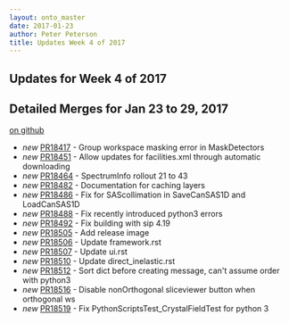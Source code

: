 ```yaml
---
layout: onto_master
date: 2017-01-23
author: Peter Peterson
title: Updates Week 4 of 2017
---
```

Updates for Week 4 of 2017
--------------------------

Detailed Merges for Jan 23 to 29, 2017
--------------------------------------
[on github](https://github.com/mantidproject/mantid/pulls?q=is%3Apr+merged%3A2017-01-24..2017-01-29)

* *new* [PR18417](https://github.com/mantidproject/mantid/pull/18417) - Group workspace masking error in MaskDetectors
* *new* [PR18451](https://github.com/mantidproject/mantid/pull/18451) - Allow updates for facilities.xml  through automatic downloading
* *new* [PR18464](https://github.com/mantidproject/mantid/pull/18464) - SpectrumInfo rollout 21 to 43
* *new* [PR18482](https://github.com/mantidproject/mantid/pull/18482) - Documentation for caching layers
* *new* [PR18486](https://github.com/mantidproject/mantid/pull/18486) - Fix for SAScollimation in SaveCanSAS1D and LoadCanSAS1D
* *new* [PR18488](https://github.com/mantidproject/mantid/pull/18488) - Fix recently introduced python3 errors
* *new* [PR18492](https://github.com/mantidproject/mantid/pull/18492) - Fix building with sip 4.19
* *new* [PR18505](https://github.com/mantidproject/mantid/pull/18505) - Add release image
* *new* [PR18506](https://github.com/mantidproject/mantid/pull/18506) - Update framework.rst
* *new* [PR18507](https://github.com/mantidproject/mantid/pull/18507) - Update ui.rst
* *new* [PR18510](https://github.com/mantidproject/mantid/pull/18510) - Update direct_inelastic.rst
* *new* [PR18512](https://github.com/mantidproject/mantid/pull/18512) - Sort dict before creating message, can't assume order with python3
* *new* [PR18516](https://github.com/mantidproject/mantid/pull/18516) - Disable nonOrthogonal sliceviewer button when orthogonal ws
* *new* [PR18519](https://github.com/mantidproject/mantid/pull/18519) - Fix PythonScriptsTest_CrystalFieldTest for python 3
